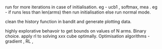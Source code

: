  run for more iterations in case of initialisation. eg - ucb1 , softmax, mea . 
 eg - if runs less than len(arms) then run initialisation else run normal mode.
 
 clean the history function in bandit and generate plotting data.

 highly explorative behavoir to get bounds on values of N arms. Binary choice. 
 apply rl to solving x*x*x cube optimally. 
 Optimisation algorithms - gradient , RL , 
